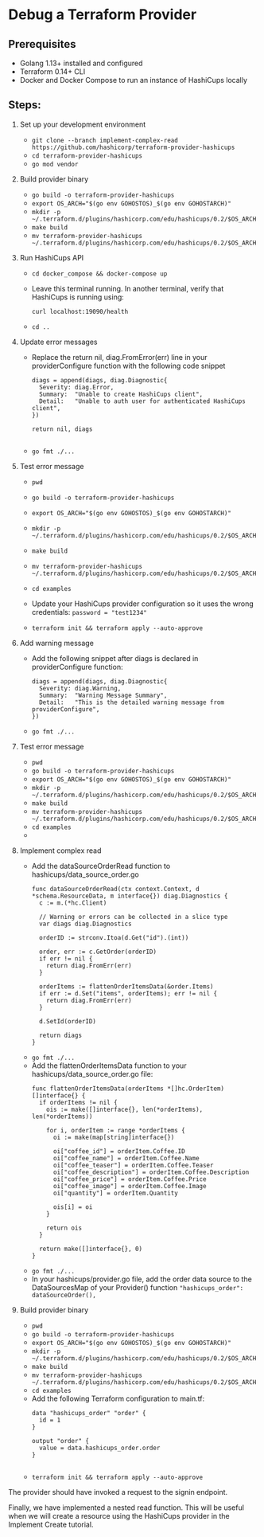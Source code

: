 # Debug a Terraform Provider

## Prerequisites

- Golang 1.13+ installed and configured
- Terraform 0.14+ CLI 
- Docker and Docker Compose to run an instance of HashiCups locally

## Steps:

1. Set up your development environment

    - `git clone --branch implement-complex-read  https://github.com/hashicorp/terraform-provider-hashicups`
    - `cd terraform-provider-hashicups`
    - `go mod vendor`

2. Build provider binary

    - `go build -o terraform-provider-hashicups`
    - `export OS_ARCH="$(go env GOHOSTOS)_$(go env GOHOSTARCH)"`
    - `mkdir -p ~/.terraform.d/plugins/hashicorp.com/edu/hashicups/0.2/$OS_ARCH`
    - `make build`
    - `mv terraform-provider-hashicups ~/.terraform.d/plugins/hashicorp.com/edu/hashicups/0.2/$OS_ARCH`


3. Run HashiCups API

    - `cd docker_compose && docker-compose up`
    - Leave this terminal running. In another terminal, verify that HashiCups is running using:
        
        `curl localhost:19090/health`
    - `cd ..`
       
4. Update error messages

    - Replace the return nil, diag.FromError(err) line in your providerConfigure function with the following code snippet
      ```
      diags = append(diags, diag.Diagnostic{
        Severity: diag.Error,
        Summary:  "Unable to create HashiCups client",
        Detail:   "Unable to auth user for authenticated HashiCups client",
      })

      return nil, diags

      
    - `go fmt ./...`
    
5. Test error message

    - `pwd`
    - `go build -o terraform-provider-hashicups`
    - `export OS_ARCH="$(go env GOHOSTOS)_$(go env GOHOSTARCH)"`
    - `mkdir -p ~/.terraform.d/plugins/hashicorp.com/edu/hashicups/0.2/$OS_ARCH`
    - `make build`
    - `mv terraform-provider-hashicups ~/.terraform.d/plugins/hashicorp.com/edu/hashicups/0.2/$OS_ARCH`
    - `cd examples`
    - Update your HashiCups provider configuration so it uses the wrong credentials:
        `password = "test1234"`
        
    - `terraform init && terraform apply --auto-approve`

6. Add warning message
    - Add the following snippet after diags is declared in providerConfigure function:
      ```
      diags = append(diags, diag.Diagnostic{
        Severity: diag.Warning,
        Summary:  "Warning Message Summary",
        Detail:   "This is the detailed warning message from providerConfigure",
      })

    - `go fmt ./...`
    
7. Test error message

    - `pwd`
    - `go build -o terraform-provider-hashicups`
    - `export OS_ARCH="$(go env GOHOSTOS)_$(go env GOHOSTARCH)"`
    - `mkdir -p ~/.terraform.d/plugins/hashicorp.com/edu/hashicups/0.2/$OS_ARCH`
    - `make build`
    - `mv terraform-provider-hashicups ~/.terraform.d/plugins/hashicorp.com/edu/hashicups/0.2/$OS_ARCH`
    - `cd examples`
    -     
6. Implement complex read
        
    - Add the dataSourceOrderRead function to hashicups/data_source_order.go
        ```
        func dataSourceOrderRead(ctx context.Context, d *schema.ResourceData, m interface{}) diag.Diagnostics {
          c := m.(*hc.Client)

          // Warning or errors can be collected in a slice type
          var diags diag.Diagnostics

          orderID := strconv.Itoa(d.Get("id").(int))

          order, err := c.GetOrder(orderID)
          if err != nil {
            return diag.FromErr(err)
          }

          orderItems := flattenOrderItemsData(&order.Items)
          if err := d.Set("items", orderItems); err != nil {
            return diag.FromErr(err)
          }

          d.SetId(orderID)

          return diags
        }

    - `go fmt ./...`
    - Add the flattenOrderItemsData function to your hashicups/data_source_order.go file:
        ```
        func flattenOrderItemsData(orderItems *[]hc.OrderItem) []interface{} {
          if orderItems != nil {
            ois := make([]interface{}, len(*orderItems), len(*orderItems))

            for i, orderItem := range *orderItems {
              oi := make(map[string]interface{})

              oi["coffee_id"] = orderItem.Coffee.ID
              oi["coffee_name"] = orderItem.Coffee.Name
              oi["coffee_teaser"] = orderItem.Coffee.Teaser
              oi["coffee_description"] = orderItem.Coffee.Description
              oi["coffee_price"] = orderItem.Coffee.Price
              oi["coffee_image"] = orderItem.Coffee.Image
              oi["quantity"] = orderItem.Quantity

              ois[i] = oi
            }

            return ois
          }

          return make([]interface{}, 0)
        }

    - `go fmt ./...`
    - In your hashicups/provider.go file, add the order data source to the DataSourcesMap of your Provider() function
        `"hashicups_order":       dataSourceOrder(),`
  

2. Build provider binary

    - `pwd`
    - `go build -o terraform-provider-hashicups`
    - `export OS_ARCH="$(go env GOHOSTOS)_$(go env GOHOSTARCH)"`
    - `mkdir -p ~/.terraform.d/plugins/hashicorp.com/edu/hashicups/0.2/$OS_ARCH`
    - `make build`
    - `mv terraform-provider-hashicups ~/.terraform.d/plugins/hashicorp.com/edu/hashicups/0.2/$OS_ARCH`
    - `cd examples`
    - Add the following Terraform configuration to main.tf:
        ```
        data "hashicups_order" "order" {
          id = 1
        }

        output "order" {
          value = data.hashicups_order.order
        }

        
    - `terraform init && terraform apply --auto-approve`

    
The provider should have invoked a request to the signin endpoint.   

Finally, we have implemented a nested read function. This will be useful when we will create a resource using the HashiCups provider in the Implement Create tutorial.
